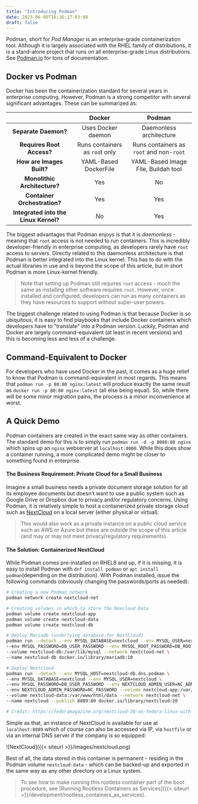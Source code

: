 ```yaml
---
title: "Introducing Podman"
date: 2023-06-08T16:36:17-03:00
draft: false
---
```


Podman, short for *Pod Manager* is an enterprise-grade containerization tool.  Although it is largely associated with the RHEL family of distributions, it is a stand-alone project that runs on all enterprise-grade Linux distributions. See [Podman.io](https://podman.io/) for tons of documentation.
 
## Docker vs Podman
Docker has been the containerization standard for several years in enterprise computing.  However, Podman is a strong competitor with several significant advantages.  These can be summarized as:

|                                       | Docker                         | Podman                                   |
|:-------------------------------------:|:------------------------------:|:----------------------------------------:|
| **Separate Daemon?**                  | Uses Docker daemon             | Daemonless architecture                  |
| **Requires Root Access?**             | Runs containers as `roo`t only | Runs containers as `root` and non-`root` | 
| **How are Images Built?**             | YAML-Based DockerFile          | YAML-Based Image File, Buildah tool      |
| **Monolithic Architecture?**          | Yes                            | No                                       |
| **Container Orchestration?**          | Yes                            | Yes                                      |
| **Integrated into the Linux Kernel?** | No                             | Yes                                      |

The biggest advantages that Podman enjoys is that it is *daemonless* - meaning that `root` access is not needed to run containers.  This is incredibly developer-friendly in enterprise computing, as developers rarely have `root` access to servers.  Directly related to this daemonless architecture is that Podman is better integrated into the Linux kernel.  This has to do with the actual libraries in use and is beyond the scope of this article, but in short Podman is more Linux-kernel friendly.

> Note that setting up Podman still requires `root` access - much the same as installing other software requires `root`.  However, once installed and configured, developers can run as many containers as they have resources to support without super-user powers.

The biggest challenge related to using  Podman is that because Docker is so ubiquitous, it is easy to find playbooks that include Docker containers which developers have to "translate" into a Podman version.  Luckily, Podman and Docker are largely command-equivalent (at least in recent versions) and this is becoming less and less of a challenge.

## Command-Equivalent to Docker

For developers who have used Docker in the past, it comes as a huge relief to know that Podman is command-equivalent in most regards.  This means that `podman run -p 80:80 nginx:latest` will produce exactly the same result as `docker run -p 80:80 nginx:latest` (all else being equal).  So, while there will be some minor migration pains, the process is a minor inconvenience at worst.

## A Quick Demo

Podman containers are created in the exact same way as other containers.  The standard demo for this is to simply run `podman run -d -p 8080:80 nginx` which spins up an `nginx` webserver at `localhost:8000`.  While this does show a container running, a more complicated demo might be closer to something found in enterprise.

#### The Business Requirement: Private Cloud for a Small Business
Imagine a small business needs a private document storage solution for all its employee documents but doesn't want to use a public system such as Google Drive or Dropbox due to privacy and/or regulatory concerns.  Using Podman, it is relatively simple to host a containerized private storage cloud such as [NextCloud](https://nextcloud.com/) on a local server (either physical or virtual). 

> This would also work as a private instance on a public cloud service such as AWS or Azure but these are outside the scope of this article (and may or may not meet privacy/regulatory requirements). 

#### The Solution: Containerized NextCloud

While Podman comes pre-installed on RHEL8 and up, if it is missing, it is easy to install Podman with `dnf install podman` or `apt install podman`(depending on the distribution).  With Podman installed, issue the following commands (obviously changing the passwords/ports as needed):

``` bash
# Creating a new Podman network
podman network create nextcloud-net

# Creating volumes in which to store the Nexcloud Data
podman volume create nextcloud-app
podman volume create nextcloud-data
podman volume create nextcloud-db

# Deploy Mariadb (underlying database for NextCloud)
podman run --detach --env MYSQL_DATABASE=nextcloud --env MYSQL_USER=nextcloud \
--env MYSQL_PASSWORD=DB_USER_PASSWORD --env MYSQL_ROOT_PASSWORD=DB_ROOT_PASSWORD \
--volume nextcloud-db:/var/lib/mysql --network nextcloud-net \
--name nextcloud-db docker.io/library/mariadb:10

# Deploy Nextcloud
podman run --detach --env MYSQL_HOST=nextcloud-db.dns.podman \
--env MYSQL_DATABASE=nextcloud --env MYSQL_USER=nextcloud \
--env MYSQL_PASSWORD=DB_USER_PASSWORD --env NEXTCLOUD_ADMIN_USER=NC_ADMIN \
--env NEXTCLOUD_ADMIN_PASSWORD=NC_PASSWORD --volume nextcloud-app:/var/www/html \
--volume nextcloud-data:/var/www/html/data --network nextcloud-net \
--name nextcloud --publish 8889:80 docker.io/library/nextcloud:20

# Credit: https://fedoramagazine.org/nextcloud-20-on-fedora-linux-with-podman/ 
```

Simple as that, an instance of NextCloud is available for use at `localhost:8889` which of course can also be accessed via IP, via `hostfile` or via an internal DNS server if the company is so equipped:

![NextCloud]({{< siteurl >}}/images/nextcloud.png) 

Best of all, the data stored in this container is permanent - residing in the Podman volume `nextcloud-data` - which can be backed-up and exported in the same way as any other directory on a Linux system.

> To see how to make running this rootless container part of the boot procedure, see [Running Rootless Containers as Services]({{< siteurl >}}/development/rootless_containers_as_services).   
